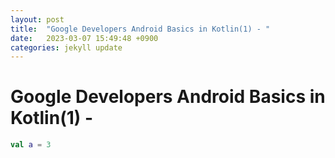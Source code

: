 ```yaml
---
layout: post
title:  "Google Developers Android Basics in Kotlin(1) - "
date:   2023-03-07 15:49:48 +0900
categories: jekyll update
---
```

Google Developers Android Basics in Kotlin(1) -
===


```kotlin
val a = 3
```
